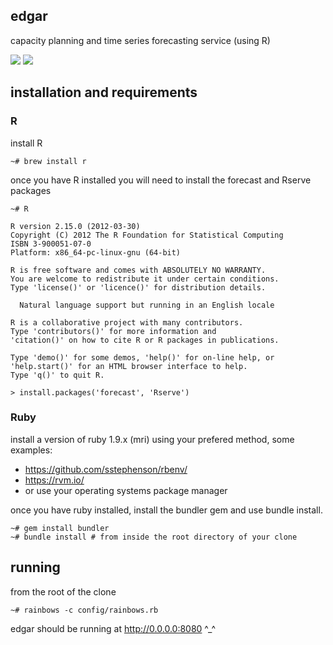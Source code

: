 ## edgar
capacity planning and time series forecasting service (using R)

![](http://cl.ly/2N1w251Y2w3q3t222j3A/Screen%20Shot%202012-06-27%20at%2011.11.33%20AM.png)
![](http://cl.ly/0D0t1d3O0G201q0P3T10/Screen%20Shot%202012-06-26%20at%206.30.39%20PM.png)

## installation and requirements

### R
install R

```
~# brew install r
```

once you have R installed you will need to install the forecast and Rserve packages

```
~# R

R version 2.15.0 (2012-03-30)
Copyright (C) 2012 The R Foundation for Statistical Computing
ISBN 3-900051-07-0
Platform: x86_64-pc-linux-gnu (64-bit)

R is free software and comes with ABSOLUTELY NO WARRANTY.
You are welcome to redistribute it under certain conditions.
Type 'license()' or 'licence()' for distribution details.

  Natural language support but running in an English locale

R is a collaborative project with many contributors.
Type 'contributors()' for more information and
'citation()' on how to cite R or R packages in publications.

Type 'demo()' for some demos, 'help()' for on-line help, or
'help.start()' for an HTML browser interface to help.
Type 'q()' to quit R.

> install.packages('forecast', 'Rserve')
```

### Ruby
  install a version of ruby 1.9.x (mri) using your prefered method, some examples:

  - https://github.com/sstephenson/rbenv/
  - https://rvm.io/
  - or use your operating systems package manager

  once you have ruby installed, install the bundler gem and use bundle install.

```
~# gem install bundler
~# bundle install # from inside the root directory of your clone

```

## running

from the root of the clone

```
~# rainbows -c config/rainbows.rb
```

edgar should be running at http://0.0.0.0:8080 ^_^